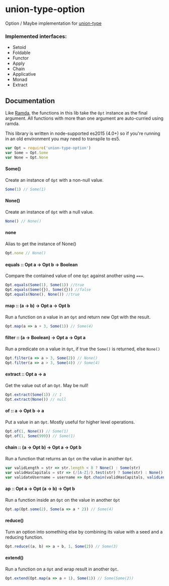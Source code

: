 union-type-option
=================

Option / Maybe implementation for [union-type](https://github.com/paldepind/union-type)


### Implemented interfaces:
* Setoid
* Foldable
* Functor
* Apply
* Chain
* Applicative
* Monad
* Extract


Documentation
-------------
Like [Ramda](https://github.com/ramda/ramda), the functions in this lib take
the `Opt` instance as the final argument. All functions with more than one
argument are auto-curried using ramda.

This library is written in node-supported es2015 (4.0+) so if you're running in
an old environment you may need to transpile to es5.

```js
var Opt = require('union-type-option')
var Some = Opt.Some
var None = Opt.None
```

#### Some()
Create an instance of `Opt` with a non-null value.
```js
Some(1) // Some(1)
```

#### None()
Create an instance of `Opt` with a null value.
```js
None() // None()
```

#### none
Alias to get the instance of None()
```js
Opt.none // None()
```

#### equals :: Opt a -> Opt b -> Boolean
Compare the contained value of one `Opt` against another using `===`.

```js
Opt.equals(Some(1), Some(1)) //true
Opt.equals(Some({}), Some({})) //false
Opt.equals(None(), None()) //true
```

#### map :: (a -> b) -> Opt a -> Opt b
Run a function on a value in an `Opt` and return new Opt with the result.
```js
Opt.map(a => a + 3, Some(1)) // Some(4)
```

#### filter :: (a -> Boolean) -> Opt a -> Opt a
Run a predicate on a value in `Opt`, if true the `Some()` is returned, else `None()`
```js
Opt.filter(a => a > 3, Some(2)) // None()
Opt.filter(a => a > 3, Some(4)) // Some(4)
```

#### extract :: Opt a -> a
Get the value out of an `Opt`. May be null!
```js
Opt.extract(Some(1)) // 1
Opt.extract(None()) // null
```

#### of :: a -> Opt b -> a
Put a value in an `Opt`. Mostly useful for higher level operations.
```js
Opt.of(1, None()) // Some(1)
Opt.of(1, Some(999)) // Some(1)
```

#### chain :: (a -> Opt b) -> Opt a -> Opt b
Run a function that returns an `Opt` on the value in another `Opt`.
```js
var validLength = str => str.length < 8 ? None() : Some(str)
var validHasCapitals = str => (/[A-Z]/).test(str) ? Some(str) : None()
var validateUsername = username => Opt.chain(validHasCapitals, validLength(username))
```

#### ap :: Opt a -> Opt (a -> b) -> Opt b
Run a function inside an `Opt` on the value in another `Opt`

```js
Opt.ap(Opt.some(2), Some(a => a * 2)) // Some(4)
```

#### reduce()
Turn an option into something else by combining its value with a seed and a reducing function.

```js
Opt.reduce((a, b) => a + b, 1, Some(2)) // Some(3)
```

#### extend()
Run a function on a `Opt` and wrap result in another `Opt`.

```js
Opt.extend(Opt.map(a => a + 1), Some(1)) // Some(Some(2))
```
